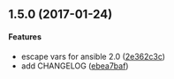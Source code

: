 <a name="1.5.0"></a>
## 1.5.0 (2017-01-24)


#### Features

*   escape vars for ansible 2.0 ([2e362c3c](https://github.com/weareinteractive/ansible-php5/commit/2e362c3c8d2a095c8d56d5e25652ee2eac59243a))
*   add CHANGELOG ([ebea7baf](https://github.com/weareinteractive/ansible-php5/commit/ebea7baf01849f53992fe11f86b002ca591043df))



